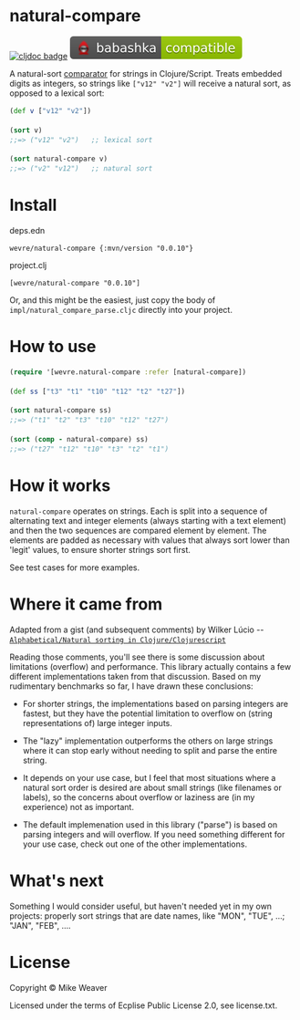 # natural-compare

[![cljdoc badge](https://cljdoc.org/badge/wevre/natural-compare)](https://cljdoc.org/d/wevre/natural-compare)
[![bb compatible](https://raw.githubusercontent.com/babashka/babashka/master/logo/badge.svg)](https://babashka.org)

A natural-sort [comparator](https://clojure.org/guides/comparators) for strings
in Clojure/Script. Treats embedded digits as integers, so strings like `["v12"
"v2"]` will receive a natural sort, as opposed to a lexical sort:

```clj
(def v ["v12" "v2"])

(sort v)
;;=> ("v12" "v2")   ;; lexical sort

(sort natural-compare v)
;;=> ("v2" "v12")   ;; natural sort
```

# Install

deps.edn

    wevre/natural-compare {:mvn/version "0.0.10"}

project.clj

    [wevre/natural-compare "0.0.10"]

Or, and this might be the easiest, just copy the body of
`impl/natural_compare_parse.cljc` directly into your project.

# How to use

```clj
(require '[wevre.natural-compare :refer [natural-compare])

(def ss ["t3" "t1" "t10" "t12" "t2" "t27"])

(sort natural-compare ss)
;;=> ("t1" "t2" "t3" "t10" "t12" "t27")

(sort (comp - natural-compare) ss)
;;=> ("t27" "t12" "t10" "t3" "t2" "t1")

```

# How it works

`natural-compare` operates on strings. Each is split into a sequence of
alternating text and integer elements (always starting with a text element) and
then the two sequences are compared element by element. The elements are padded
as necessary with values that always sort lower than 'legit' values, to ensure
shorter strings sort first.

See test cases for more examples.

# Where it came from

Adapted from a gist (and subsequent comments) by Wilker Lúcio -- [`Alphabetical/Natural sorting in
Clojure/Clojurescript`](https://gist.github.com/wilkerlucio/db54dc83a9664124f3febf6356f04509)

Reading those comments, you'll see there is some discussion about limitations
(overflow) and performance. This library actually contains a few different
implementations taken from that discussion. Based on my rudimentary benchmarks
so far, I have drawn these conclusions:

* For shorter strings, the implementations based on parsing integers are
  fastest, but they have the potential limitation to overflow on (string
  representations of) large integer inputs.

* The "lazy" implementation outperforms the others on large strings where it can
  stop early without needing to split and parse the entire string.

* It depends on your use case, but I feel that most situations where a natural
  sort order is desired are about small strings (like filenames or labels), so
  the concerns about overflow or laziness are (in my experience) not as
  important.

* The default implemenation used in this library ("parse") is based on parsing
  integers and will overflow. If you need something different for your use case,
  check out one of the other implementations.

# What's next

Something I would consider useful, but haven't needed yet in my own projects:
properly sort strings that are date names, like "MON", "TUE", …; "JAN", "FEB",
….



# License

Copyright © Mike Weaver

Licensed under the terms of Ecplise Public License 2.0, see license.txt.
